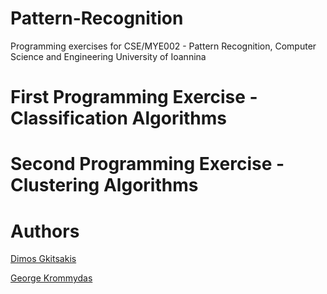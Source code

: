 # Pattern-Recognition

Programming exercises for CSE/MYE002 - Pattern Recognition, Computer Science and Engineering University of Ioannina

# First Programming Exercise - Classification Algorithms

# Second Programming Exercise - Clustering Algorithms



# Authors

[Dimos Gkitsakis ](https://github.com/DimosGkitsakis)

[George Krommydas](https://github.com/GeoKrom)

